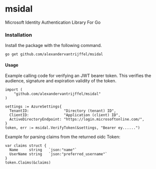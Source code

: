 # msidal

Microsoft Identity Authentication Library For Go

### Installation

Install the package with the following command.

```
go get github.com/alexandervantrijffel/msidal
```

#### Usage

Example calling code for verifying an JWT bearer token. This verifies the audience, signature and expiration validity of the token.

```
import (
    "github.com/alexandervantrijffel/msidal"
)

settings := AzureSettings{
  TenantID:                "Directory (tenant) ID",
  ClientID:                "Application (client) ID",
  ActiveDirectoryEndpoint: "https://login.microsoftonline.com/",
}
token, err := msidal.VerifyToken(&settings, "Bearer ey......")
```

Example for parsing claims from the returned oidc Token:

```
var claims struct {
  Name     string   `json:"name"`
  UserName string   `json:"preferred_username"`
}
token.Claims(&claims)
```
